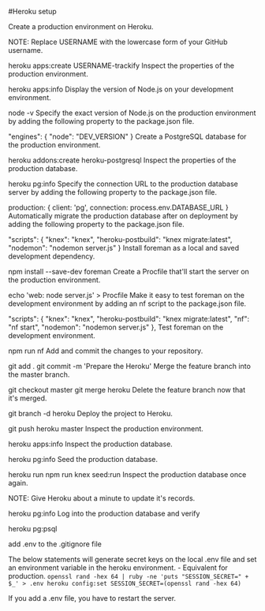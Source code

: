 #Heroku setup

Create a production environment on Heroku.

NOTE: Replace USERNAME with the lowercase form of your GitHub username.

heroku apps:create USERNAME-trackify
Inspect the properties of the production environment.

heroku apps:info
Display the version of Node.js on your development environment.

node -v
Specify the exact version of Node.js on the production environment by adding the following property to the package.json file.

"engines": {
  "node": "DEV_VERSION"
}
Create a PostgreSQL database for the production environment.

heroku addons:create heroku-postgresql
Inspect the properties of the production database.

heroku pg:info
Specify the connection URL to the production database server by adding the following property to the package.json file.

production: {
  client: 'pg',
  connection: process.env.DATABASE_URL
}
Automatically migrate the production database after on deployment by adding the following property to the package.json file.

"scripts": {
  "knex": "knex",
  "heroku-postbuild": "knex migrate:latest",
  "nodemon": "nodemon server.js"
}
Install foreman as a local and saved development dependency.

npm install --save-dev foreman
Create a Procfile that'll start the server on the production environment.

echo 'web: node server.js' > Procfile
Make it easy to test foreman on the development environment by adding an nf script to the package.json file.

"scripts": {
  "knex": "knex",
  "heroku-postbuild": "knex migrate:latest",
  "nf": "nf start",
  "nodemon": "nodemon server.js"
},
Test foreman on the development environment.

npm run nf
Add and commit the changes to your repository.

git add .
git commit -m 'Prepare the Heroku'
Merge the feature branch into the master branch.

git checkout master
git merge heroku
Delete the feature branch now that it's merged.

git branch -d heroku
Deploy the project to Heroku.

git push heroku master
Inspect the production environment.

heroku apps:info
Inspect the production database.

heroku pg:info
Seed the production database.

heroku run npm run knex seed:run
Inspect the production database once again.

NOTE: Give Heroku about a minute to update it's records.

heroku pg:info
Log into the production database and verify

heroku pg:psql

add .env to the .gitignore file

The below statements will generate secret keys on the local .env file and set an environment variable in the heroku environment. - Equivalent for production.
`openssl rand -hex 64 | ruby -ne 'puts "SESSION_SECRET=" + $_' > .env
heroku config:set SESSION_SECRET=(openssl rand -hex 64)`

If you add a .env file, you have to restart the server.
